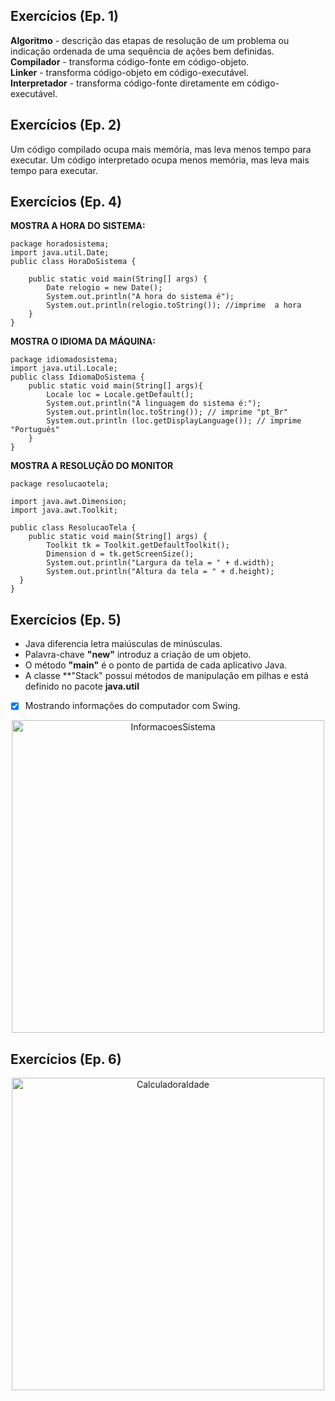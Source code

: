 ## Exercícios (Ep. 1)
**Algoritmo** - descrição das etapas de resolução de um problema ou indicação ordenada de uma sequência de ações bem definidas.<br/>
**Compilador** - transforma código-fonte em código-objeto.<br/>
**Linker** - transforma  código-objeto em código-executável.<br/>
**Interpretador** - transforma código-fonte diretamente em código-executável.<br/>

## Exercícios (Ep. 2)
Um código compilado ocupa mais memória, mas leva menos tempo para executar. Um código interpretado ocupa menos memória, mas leva mais tempo para executar.

## Exercícios (Ep. 4)
**MOSTRA A HORA DO SISTEMA:**

```
package horadosistema;
import java.util.Date;
public class HoraDoSistema {

    public static void main(String[] args) {
        Date relogio = new Date();
        System.out.println("A hora do sistema é");
        System.out.println(relogio.toString()); //imprime  a hora
    }
}
```

**MOSTRA O IDIOMA DA MÁQUINA:**
```
package idiomadosistema;
import java.util.Locale;
public class IdiomaDoSistema {
    public static void main(String[] args){
        Locale loc = Locale.getDefault();
        System.out.println("A linguagem do sistema é:");
        System.out.println(loc.toString()); // imprime "pt_Br"
        System.out.println (loc.getDisplayLanguage()); // imprime "Português"
    }
}
```
**MOSTRA A RESOLUÇÃO DO MONITOR**

```
package resolucaotela;

import java.awt.Dimension;
import java.awt.Toolkit;

public class ResolucaoTela {
    public static void main(String[] args) {
        Toolkit tk = Toolkit.getDefaultToolkit();
        Dimension d = tk.getScreenSize();
        System.out.println("Largura da tela = " + d.width);
        System.out.println("Altura da tela = " + d.height);
  }
}
```

## Exercícios (Ep. 5)
- Java diferencia letra maiúsculas de minúsculas.<br>
- Palavra-chave **"new"** introduz a criação de um objeto.<br>
- O método **"main"** é o ponto de partida de cada aplicativo Java.<br>
- A classe **"Stack" possui métodos de manipulação em pilhas e está definido no pacote **java.util**<br>

- [x]  Mostrando informações do computador com Swing.

<div align="center">
    <img src="Img/InformacoesSistema.png" alt="InformacoesSistema" width="500px">
</div>

## Exercícios (Ep. 6)
<div align="center">
    <img src="Img/Calculadora_Idade.png" alt="CalculadoraIdade" width="500px">
</div>
